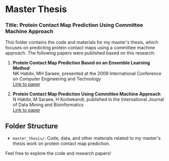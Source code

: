 # Master Thesis

### Title: Protein Contact Map Prediction Using Committee Machine Approach

This folder contains the code and materials for my master's thesis, which focuses on predicting protein contact maps using a committee machine approach. The following papers were published based on this research:

1. **Protein Contact Map Prediction Based on an Ensemble Learning Method**  
   NK Habibi, MH Saraee, presented at the 2009 International Conference on Computer Engineering and Technology  
   [Link to paper](https://scholar.google.com/citations?view_op=view_citation&hl=en&user=4Z3b1qIAAAAJ&sortby=pubdate&citation_for_view=4Z3b1qIAAAAJ:u-x6o8ySG0sC)

2. **Protein Contact Map Prediction Using Committee Machine Approach**  
   N Habibi, M Saraee, H Korbekandi, published in the International Journal of Data Mining and Bioinformatics  
   [Link to paper](https://scholar.google.com/citations?view_op=view_citation&hl=en&user=4Z3b1qIAAAAJ&sortby=pubdate&citation_for_view=4Z3b1qIAAAAJ:d1gkVwhDpl0C)

## Folder Structure

- `master_thesis/`: Code, data, and other materials related to my master's thesis work on protein contact map prediction.

Feel free to explore the code and research papers!
